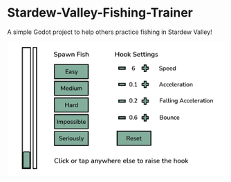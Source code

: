 # Stardew-Valley-Fishing-Trainer
A simple Godot project to help others practice fishing in Stardew Valley!

<p align="center"><img src="https://github.com/erdavids/Stardew-Valley-Fishing-Trainer/blob/master/screenshot.png"></p>
